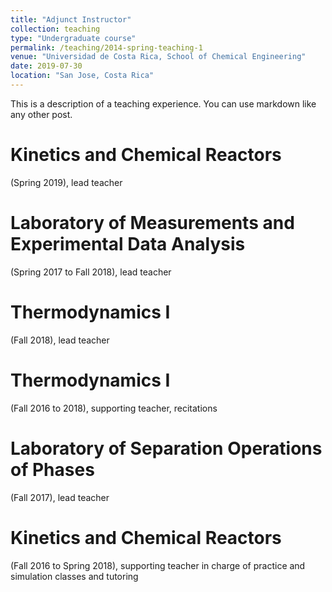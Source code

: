 ```yaml
---
title: "Adjunct Instructor"
collection: teaching
type: "Undergraduate course"
permalink: /teaching/2014-spring-teaching-1
venue: "Universidad de Costa Rica, School of Chemical Engineering"
date: 2019-07-30
location: "San Jose, Costa Rica"
---
```


This is a description of a teaching experience. You can use markdown like any other post.

Kinetics and Chemical Reactors 
======
(Spring 2019), lead teacher

Laboratory of Measurements and Experimental Data Analysis 
======
(Spring 2017 to Fall 2018), lead teacher

Thermodynamics I
======
(Fall 2018), lead teacher

Thermodynamics I
======
(Fall 2016 to 2018), supporting teacher, recitations  

Laboratory of Separation Operations of Phases 
======
(Fall 2017), lead teacher

Kinetics and Chemical Reactors 
======
(Fall 2016 to Spring 2018), supporting teacher in charge of practice and simulation classes and tutoring
